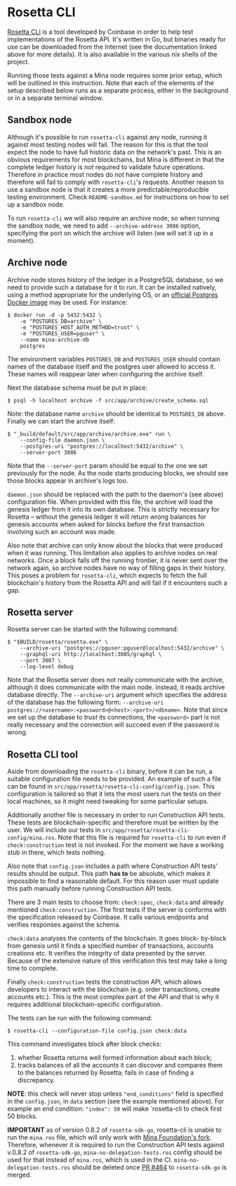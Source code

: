 Rosetta CLI
===========

[Rosetta CLI](https://www.rosetta-api.org/docs/rosetta_cli.html) is
a tool developed by Coinbase in order to help test implementations of
the Rosetta API. It's written in Go, but binaries ready for use can
be downloaded from the Internet (see the documentation linked above
for more details). It is also available in the various nix shells of the project.

Running those tests against a Mina node requires some prior setup,
which will be outlined in this instruction. Note that each of the
elements of the setup described below runs as a separate process,
either in the background or in a separate terminal window.

Sandbox node
------------

Although it's possible to run `rosetta-cli` against any node, running
it against most testing nodes will fail. The reason for this is that
the tool expect the node to have full historic data on the network's
past. This is an obvious requirements for most blockchains, but Mina
is different in that the complete ledger history is *not* required to
validate future operations. Therefore in practice most nodes do *not*
have complete history and therefore will fail to comply with
`rosetta-cli`'s requests. Another reason to use a sandbox node is that
it creates a more predictable/reproducible testing environment. Check
`README-sandbox.md` for instructions on how to set up a sandbox node.

To run `rosetta-cli` we will also require an archive node, so when
running the sandbox node, we need to add `--archive-address 3086`
option, specifying the port on which the archive will listen
(we will set it up in a moment).

Archive node
------------

Archive node stores history of the ledger in a PostgreSQL database, so
we need to provide such a database for it to run. It can be installed
natively, using a method appropriate for the underlying OS, or an
[official Postgres Docker image](https://hub.docker.com/_/postgres)
may be used. For instance:

```shell
$ docker run -d -p 5432:5432 \
    -e "POSTGRES_DB=archive" \
    -e "POSTGRES_HOST_AUTH_METHOD=trust" \
    -e "POSTGRES_USER=pguser" \
    --name mina-archive-db
    postgres
```

The environment variables `POSTGRES_DB` and `POSTGRES_USER` should
contain names of the database itself and the postgres user allowed
to access it. These names will reappear later when configuring the
archive itself.

Next the database schema must be put in place:

```shell
$ psql -h localhost archive -f src/app/archive/create_schema.sql
```

Note: the database name `archive` should be identical to
`POSTGRES_DB` above. Finally we can start the archive itself:

```shell
$ "_build/default/src/app/archive/archive.exe" run \
    --config-file daemon.json \
    --postgres-uri "postgres://localhost:5432/archive" \
    --server-port 3086
```
Note that the `--server-port` param should be equal to the one we set
previously for the node. As the node starts producing blocks, we
should see those blocks appear in archive's logs too.

`daemon.json` should be replaced with the path to the daemon's
(see above) configuration file. When provided with this file,
the archive will load the genesis ledger from it into its own
database. This is strictly necessary for Rosetta – without the
genesis ledger it will return wrong balances for genesis accounts
when asked for blocks before the first transaction involving
such an account was made.

Also note that archive can only know about the blocks that were
produced when it was running. This limitation also applies to
archive nodes on real networks. Once a block falls off the running
frontier, it is never sent over the network again, so archive nodes
have no way of filling gaps in their history. This poses a problem
for `rosetta-cli`, which expects to fetch the full blockchain's
history from the Rosetta API and will fail if it encounters such a
gap.

Rosetta server
--------------

Rosetta server can be started with the following command:

```shell
$ "$BUILD/rosetta/rosetta.exe" \
    --archive-uri "postgres://pguser:pguser@localhost:5432/archive" \
    --graphql-uri http://localhost:3085/graphql \
    --port 3087 \
    --log-level debug 
```

Note that the Rosetta server does not really communicate with the
archive, although it does communicate with the main node. Instead,
it reads archive database directly. The `--archive-uri` argument
which specifies the address of the database has the following form:
`--archive-uri postgres://<username>:<password>@<host>:<port>/<dbname>`.
Note that since we set up the database to *trust* its connections,
the `<password>` part is not really necessary and the connection will
succeed even if the password is wrong.

Rosetta CLI tool
----------------

Aside from downloading the `rosetta-cli` binary, before it can be run,
a suitable configuration file needs to be provided. An example of such
a file can be found in `src/app/rosetta/rosetta-cli-config/config.json`.
This configuration is tailored so that it lets the most users run the
tests on their local machines, so it might need tweaking for some
particular setups.

Additionally another file is necessary in order to run Construction
API tests. These tests are blockchain-specific and therefore must be
written by the user. We will include our tests in
`src/app/rosetta/rosetta-cli-config/mina.ros`. Note that this file
is required for `rosetta-cli` to run even if `check:construction`
test is not invoked. For the moment we have a working stub in there,
which tests nothing.

Also note that `config.json` includes a path where Construction API
tests' results should be output. This path **has to** be absolute,
which makes it impossible to find a reasonable default. For this
reason user must update this path manually before running Construction
API tests.

There are 3 main tests to choose from: `check:spec`, `check:data` and
already mentioned `check:construction`. The first tests if the server
is conforms with the specification released by Coinbase. It calls
various endpoints and verifies responses against the schema.

`check:data` analyses the contents of the blockchain. It goes block-
by-block from genesis until it finds a specified number of
transactions, accounts creations etc. It verifies the integrity of
data presented by the server. Because of the extensive nature of
this verification this test may take a long time to complete.

Finally `check:construction` tests the construction API, which allows
developers to interact with the blockchain (e.g. order transactions,
create accounts etc.). This is the most complex part of the API
and that is why it requires additional blockchain-specific
configuration.

The tests can be run with the following command:

```shell
$ rosetta-cli --configuration-file config.json check:data
```

This command investigates block after block checks:
1. whether Rosetta returns well formed information about
   each block;
2. tracks balances of all the accounts it can discover
   and compares them to the balances returned by Rosetta;
   fails in case of finding a discrepancy.
   
**NOTE**: this check will never stop unless `"end_conditions"` field
is specified in the `config.json`, in `data` section (see the
example mentioned above). For example an end condition:
`"index": 50` will make `rosetta-cli to check first 50 blocks. 

**IMPORTANT** as of version 0.8.2 of `rosetta-sdk-go`, rosetta-cli
is unable to run the `mina.ros` file, which will only work with
[Mina Foundation's fork](https://github.com/MinaProtocol/rosetta-sdk-go/tree/pallas_signer_stake_delegation).
Therefore, whenever it is required to run the Construction API
tests against v.0.8.2 of `rosetta-sdk-go`, `mina-no-delegation-tests.ros`
config should be used for that instead of `mina.ros`, which is used
in the CI. `mina-no-delegation-tests.ros` should be deleted once
[PR #464](https://github.com/coinbase/rosetta-sdk-go/pull/464) to
`rosetta-sdk-go` is merged.
